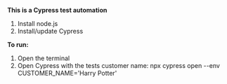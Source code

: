 **This is a Cypress test automation**
1. Install node.js
2. Install/update Cypress

**To run:**
1. Open the terminal
2. Open Cypress with the tests customer name:
npx cypress open --env CUSTOMER_NAME='Harry Potter'

